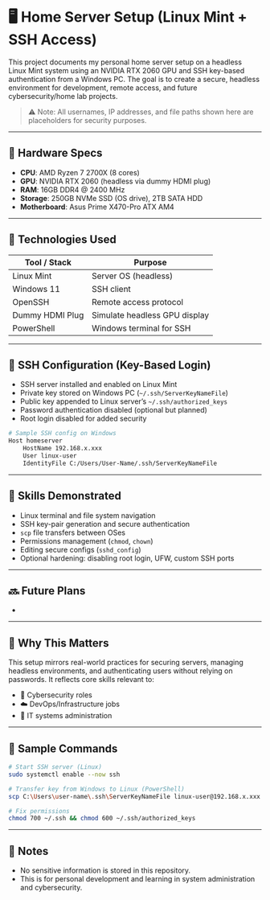 # 🖥️ Home Server Setup (Linux Mint + SSH Access)

This project documents my personal home server setup on a headless Linux Mint system using an NVIDIA RTX 2060 GPU and SSH key-based authentication from a Windows PC. The goal is to create a secure, headless environment for development, remote access, and future cybersecurity/home lab projects.
> ⚠️ Note: All usernames, IP addresses, and file paths shown here are placeholders for security purposes.

---

## 🧰 Hardware Specs

* **CPU**: AMD Ryzen 7 2700X (8 cores)
* **GPU**: NVIDIA RTX 2060 (headless via dummy HDMI plug)
* **RAM**: 16GB DDR4 @ 2400 MHz
* **Storage**: 250GB NVMe SSD (OS drive), 2TB SATA HDD
* **Motherboard**: Asus Prime X470-Pro ATX AM4

---

## 🔧 Technologies Used

| Tool / Stack    | Purpose                       |
| --------------- | ----------------------------- |
| Linux Mint      | Server OS (headless)          |
| Windows 11      | SSH client                    |
| OpenSSH         | Remote access protocol        |
| Dummy HDMI Plug | Simulate headless GPU display |
| PowerShell      | Windows terminal for SSH      |

---

## 🔐 SSH Configuration (Key-Based Login)

* SSH server installed and enabled on Linux Mint
* Private key stored on Windows PC (`~/.ssh/ServerKeyNameFile`)
* Public key appended to Linux server’s `~/.ssh/authorized_keys`
* Password authentication disabled (optional but planned)
* Root login disabled for added security

```bash
# Sample SSH config on Windows
Host homeserver
    HostName 192.168.x.xxx
    User linux-user
    IdentityFile C:/Users/User-Name/.ssh/ServerKeyNameFile
```

---

## 🧠 Skills Demonstrated

* Linux terminal and file system navigation
* SSH key-pair generation and secure authentication
* `scp` file transfers between OSes
* Permissions management (`chmod`, `chown`)
* Editing secure configs (`sshd_config`)
* Optional hardening: disabling root login, UFW, custom SSH ports

---

## 🔜 Future Plans

*

---

## 💼 Why This Matters

This setup mirrors real-world practices for securing servers, managing headless environments, and authenticating users without relying on passwords. It reflects core skills relevant to:

* 🔐 Cybersecurity roles
* ☁️ DevOps/Infrastructure jobs
* 🧰 IT systems administration

---

## 📎 Sample Commands

```bash
# Start SSH server (Linux)
sudo systemctl enable --now ssh

# Transfer key from Windows to Linux (PowerShell)
scp C:\Users\user-name\.ssh\ServerKeyNameFile linux-user@192.168.x.xxx:/home/user-name/.ssh/

# Fix permissions
chmod 700 ~/.ssh && chmod 600 ~/.ssh/authorized_keys
```

---

## 📌 Notes

* No sensitive information is stored in this repository.
* This is for personal development and learning in system administration and cybersecurity.


